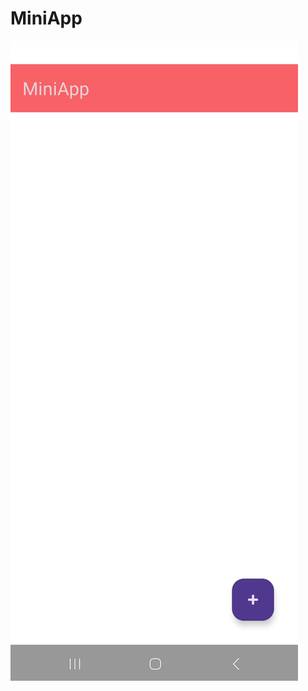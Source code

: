 # MiniApp

![MiniApp Screenshot](https://github.com/Hristijan02/MiniApp/blob/main/images/mainMenu.jpg)

